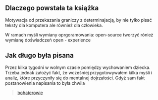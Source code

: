 ## Dlaczego powstała ta książka
Motywacja od przekazania graniczy z determinajacją, by nie tylko pisać teksty dla komputera ale również dla człowieka.

W ramach myśli wymiany oprgoramowania: open-source 
tworzyć rónież wymianę doświadczeń open - experience



## Jak długo była pisana

Przez kilka tygodni w wolnym czasie pomiędzy wychowaniem dziecka.
Trzeba jednak założyć fakt, że wcześniej przygotowywałem kilka myśli
i analiz, które przyczyniły się do mentalnej dojrzałości.
Gdyż sam fakt postanowienia napisania to była chwila


> [bohaterowie](bohaterowie.md)